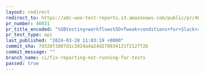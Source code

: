 ```yaml
---
layout: redirect
redirect_to: https://a8c-woo-test-reports.s3.amazonaws.com/public/pr/46031/api/index.html
pr_number: 46031
pr_title_encoded: "%5Btesting+workflows%5D+Tweak+conditions+for+Slack+alerts+and+reports+publishing+jobs"
pr_test_type: api
last_published: "2024-03-28 11:03:19 +0000"
commit_sha: 7d328f3d87d1c3824a4a24d278934121f212ff2b
commit_message: ""
branch_name: ci/fix-reporting-not-running-for-tests
passed: true
---
```


